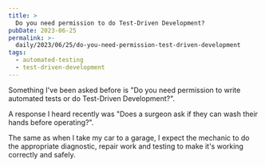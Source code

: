 ```yaml
---
title: >
  Do you need permission to do Test-Driven Development?
pubDate: 2023-06-25
permalink: >-
  daily/2023/06/25/do-you-need-permission-test-driven-development
tags:
  - automated-testing
  - test-driven-development
---
```


Something I've been asked before is "Do you need permission to write automated tests or do Test-Driven Development?".

A response I heard recently was "Does a surgeon ask if they can wash their hands before operating?".

The same as when I take my car to a garage, I expect the mechanic to do the appropriate diagnostic, repair work and testing to make it's working correctly and safely.
